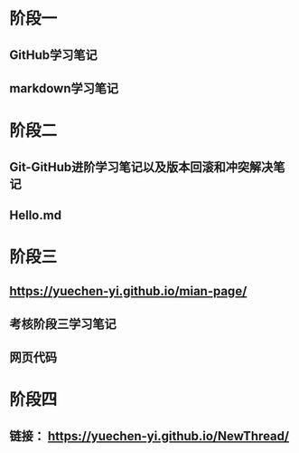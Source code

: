 阶段一
=======
GitHub学习笔记
--------------
markdown学习笔记
----------------
阶段二
======
Git-GitHub进阶学习笔记以及版本回滚和冲突解决笔记
-----------------------------------------------
Hello.md
---------
阶段三
======
https://yuechen-yi.github.io/mian-page/
---------------------------------------
考核阶段三学习笔记
-----------------
网页代码
-------
阶段四
======
链接： https://yuechen-yi.github.io/NewThread/
-----------------------------------------------

